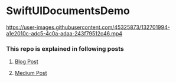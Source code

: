 # SwiftUIDocumentsDemo


https://user-images.githubusercontent.com/45325873/132701994-a1e2010c-adc5-4c0a-adaa-243f79512c46.mp4

### This repo is explained in following posts

1. [Blog Post](https://www.maheshsai.com/post/handling-documents-in-swiftui)

2. [Medium Post](https://maheshsai252.medium.com/document-handling-in-swiftui-664cf050c724)

